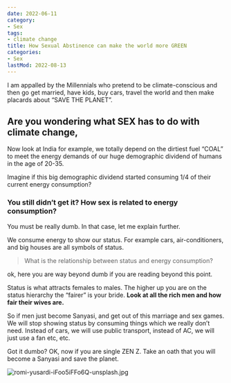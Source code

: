 ```yaml
---
date: 2022-06-11
category:
- Sex
tags:
- climate change
title: How Sexual Abstinence can make the world more GREEN
categories:
- Sex
lastMod: 2022-08-13
---
```

I am appalled by the Millennials who pretend to be climate-conscious and then go get married, have kids, buy cars, travel the world and then make placards about “SAVE THE PLANET”.

## Are you wondering what SEX has to do with climate change,

Now look at India for example, we totally depend on the dirtiest fuel “COAL” to meet the energy demands of our huge demographic dividend of humans in the age of 20-35. 

Imagine if this big demographic dividend started consuming 1/4 of their current energy consumption?

### You still didn’t get it? How sex is related to energy consumption? 

You must be really dumb. In that case, let me explain further. 

We consume energy to show our status. For example cars, air-conditioners, and big houses are all symbols of status. 

> What is the relationship between status and energy consumption?

ok, here you are way beyond dumb if you are reading beyond this point. 

Status is what attracts females to males. The higher up you are on the status hierarchy the “fairer” is your bride. **Look at all the rich men and how fair their wives are.**

So if men just become Sanyasi, and get out of this marriage and sex games. We will stop showing status by consuming things which we really don’t need. Instead of cars, we will use public transport, instead of AC, we will just use a fan etc, etc. 

Got it dumbo? OK, now if you are single ZEN Z. Take an oath that you will become a Sanyasi and save the planet. 

![romi-yusardi-iFoo5iFFo6Q-unsplash.jpg](https://mataroa.blog/images/3c0c1a62.jpeg)
